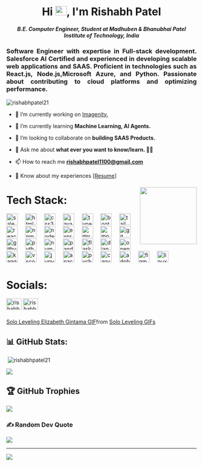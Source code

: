 <h1 align="center">Hi <img src="https://raw.githubusercontent.com/MartinHeinz/MartinHeinz/master/wave.gif" width="30px"  height="25px">, I'm Rishabh Patel</h1>
<h5 align="center">B.E. Computer Engineer, Student at Madhuben & Bhanubhai Patel Institute of Technology, India</h5>
<h3 align="justify"><strong>Software Engineer</strong> with expertise in <strong>Full-stack development</strong>. <strong>Salesforce AI Certified</strong> and experienced in developing scalable web applications and SAAS. Proficient in technologies such as React.js, Node.js,Microsoft Azure, and Python. Passionate about contributing to cloud platforms and optimizing performance.</h3>

<p align="left"> <img src="https://komarev.com/ghpvc/?username=rishabhpatel21&label=Profile%20views&color=0e75b6&style=flat" alt="rishabhpatel21" /> </p>

- 🔭 I’m currently working on [Imagenity.](https://imagenity.webxela.com/)

- 🌱 I’m currently learning **Machine Learning, AI Agents.**

- 👯 I’m looking to collaborate on **building SAAS Products.**

- 💬 Ask me about **what ever you want to know/learn. 🤷‍♂️**

- 📫 How to reach me **rishabhpatel1100@gmail.com**

- 📄 Know about my experiences [[Resume](https://drive.google.com/file/d/108liehEoTZOvcfMJdaBbCEF-ABShd5Eu/view?usp=drive_link)]

###

<img align="right" height="150" src=""  />

###

# Tech Stack:
<div align="left">
  <img src="https://cdn.jsdelivr.net/gh/devicons/devicon/icons/salesforce/salesforce-original.svg" height="30" alt="salesforce logo"  />
  <img width="12" />
  <img src="https://cdn.jsdelivr.net/gh/devicons/devicon/icons/html5/html5-original.svg" height="30" alt="html5 logo"  />
  <img width="12" />
  <img src="https://cdn.jsdelivr.net/gh/devicons/devicon/icons/css3/css3-original.svg" height="30" alt="css3 logo"  />
  <img width="12" />
  <img src="https://cdn.jsdelivr.net/gh/devicons/devicon/icons/javascript/javascript-original.svg" height="30" alt="javascript logo"  />
  <img width="12" />
  <img src="https://cdn.jsdelivr.net/gh/devicons/devicon/icons/typescript/typescript-original.svg" height="30" alt="typescript logo"  />
  <img width="12" />
  <img src="https://cdn.jsdelivr.net/gh/devicons/devicon/icons/bootstrap/bootstrap-original.svg" height="30" alt="bootstrap logo"  />
  <img width="12" />
  <img src="https://cdn.simpleicons.org/tailwindcss/06B6D4" height="30" alt="tailwindcss logo"  />
  <img width="12" />
  <img src="https://cdn.jsdelivr.net/gh/devicons/devicon/icons/react/react-original.svg" height="30" alt="react logo"  />
  <img width="12" />
  <img src="https://cdn.jsdelivr.net/gh/devicons/devicon/icons/npm/npm-original-wordmark.svg" height="30" alt="npm logo"  />
  <img width="12" />
  <img src="https://cdn.simpleicons.org/nodedotjs/339933" height="30" alt="nodejs logo"  />
  <img width="12" />
  <img src="https://skillicons.dev/icons?i=express" height="30" alt="express logo"  />
  <img width="12" />
  <img src="https://cdn.jsdelivr.net/gh/devicons/devicon/icons/mysql/mysql-original.svg" height="30" alt="mysql logo"  />
  <img width="12" />
  <img src="https://cdn.jsdelivr.net/gh/devicons/devicon/icons/mongodb/mongodb-original.svg" height="30" alt="mongodb logo"  />
  <img width="12" />
  <img src="https://cdn.jsdelivr.net/gh/devicons/devicon/icons/git/git-original.svg" height="30" alt="git logo"  />
  <img width="12" />
  <img src="https://skillicons.dev/icons?i=github" height="30" alt="github logo"  />
  <img width="12" />
  <img src="https://cdn.jsdelivr.net/gh/devicons/devicon/icons/python/python-original.svg" height="30" alt="python logo"  />
  <img width="12" />
  <img src="https://cdn.jsdelivr.net/gh/devicons/devicon/icons/numpy/numpy-original.svg" height="30" alt="numpy logo"  />
  <img width="12" />
  <img src="https://cdn.jsdelivr.net/gh/devicons/devicon/icons/pandas/pandas-original.svg" height="30" alt="pandas logo"  />
  <img width="12" />
  <img src="https://skillicons.dev/icons?i=flask" height="30" alt="flask logo"  />
  <img width="12" />
  <img src="https://skillicons.dev/icons?i=django" height="30" alt="django logo"  />
  <img width="12" />
  <img src="https://cdn.jsdelivr.net/gh/devicons/devicon/icons/opencv/opencv-original.svg" height="30" alt="opencv logo"  />
  <img width="12" />
  <img src="https://cdn.jsdelivr.net/gh/devicons/devicon/icons/kaggle/kaggle-original.svg" height="30" alt="kaggle logo"  />
  <img width="12" />
  <img src="https://cdn.jsdelivr.net/gh/devicons/devicon/icons/vscode/vscode-original.svg" height="30" alt="vscode logo"  />
  <img width="12" />
  <img src="https://cdn.jsdelivr.net/gh/devicons/devicon/icons/jupyter/jupyter-original.svg" height="30" alt="jupyter logo"  />
  <img width="12" />
  <img src="https://cdn.jsdelivr.net/gh/devicons/devicon/icons/anaconda/anaconda-original.svg" height="30" alt="anaconda logo"  />
  <img width="12" />
  <img src="https://cdn.jsdelivr.net/gh/devicons/devicon/icons/pycharm/pycharm-original.svg" height="30" alt="pycharm logo"  />
  <img width="12" />
  <img src="https://cdn.jsdelivr.net/gh/devicons/devicon/icons/canva/canva-original.svg" height="30" alt="canva logo"  />
  <img width="12" />
  <img src="https://skillicons.dev/icons?i=ps" height="30" alt="adobephotoshop logo"  />
  <img width="12" />
  <img src="https://cdn.jsdelivr.net/gh/devicons/devicon/icons/figma/figma-original.svg" height="30" alt="figma logo"  />
  <img width="12" />
  <img src="https://cdn.jsdelivr.net/gh/devicons/devicon/icons/linux/linux-original.svg" height="30" alt="linux logo"  />
</div>

###

# Socials:
<div align="left">
  <a href="https://linkedin.com/in/rishabhpatel21" target="blank"><img align="center" src="https://raw.githubusercontent.com/rahuldkjain/github-profile-readme-generator/master/src/images/icons/Social/linked-in-alt.svg" alt="rishabhpatel21" height="30" width="40" /></a>
  <a href="https://instagram.com/rishabh.rpatel" target="blank"><img align="center" src="https://raw.githubusercontent.com/rahuldkjain/github-profile-readme-generator/master/src/images/icons/Social/instagram.svg" alt="rishabh.rpatel" height="30" width="40" /></a>
</div>

###

<div class="tenor-gif-embed" data-postid="25521759" data-share-method="host" data-aspect-ratio="1.77778" data-width="100%"><a href="https://tenor.com/view/solo-leveling-elizabeth-gintama-gif-25521759">Solo Leveling Elizabeth Gintama GIF</a>from <a href="https://tenor.com/search/solo+leveling-gifs">Solo Leveling GIFs</a></div> <script type="text/javascript" async src="https://tenor.com/embed.js"></script>


## 📊 GitHub Stats:
<p>&nbsp;<img align="center" src="https://github-readme-stats.vercel.app/api?username=rishabhpatel21&show_icons=true&locale=en" alt="rishabhpatel21" /></p>

![](https://github-readme-streak-stats.herokuapp.com/?user=rishabhpatel21&theme=highcontrast&hide_border=false)<br/>


## 🏆 GitHub Trophies
![](https://github-profile-trophy.vercel.app/?username=rishabhpatel21&theme=default_repocard&no-frame=false&no-bg=false&margin-w=4)

### ✍️ Random Dev Quote
![](https://quotes-github-readme.vercel.app/api?type=horizontal&theme=dark)

---
[![](https://visitcount.itsvg.in/api?id=rishabhpatel21&icon=1&color=1)](https://visitcount.itsvg.in)
